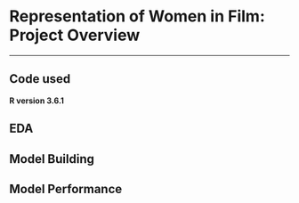 # Representation of Women in Film: Project Overview

***


## Code used

**R version 3.6.1**


## EDA


## Model Building


## Model Performance

